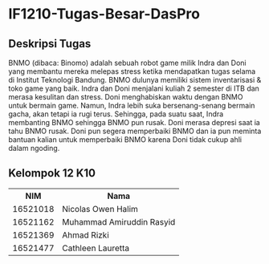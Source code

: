 # IF1210-Tugas-Besar-DasPro

<!DOCTYPE html>
<html>
<head>
</head>
  
<body>
<h2>Deskripsi Tugas</h2>
  
<p>BNMO (dibaca: Binomo) adalah sebuah robot game milik Indra dan Doni yang membantu mereka melepas stress ketika mendapatkan tugas selama di Institut Teknologi Bandung. BNMO dulunya memiliki sistem inventarisasi & toko game yang baik. Indra dan Doni menjalani kuliah 2 semester di ITB dan merasa kesulitan dan stress. Doni menghabiskan waktu dengan BNMO untuk bermain game. Namun, Indra lebih suka bersenang-senang bermain gacha, akan tetapi ia rugi terus. Sehingga, pada suatu saat, Indra membanting BNMO sehingga BNMO pun rusak. Doni merasa depresi saat ia tahu BNMO rusak. Doni pun segera memperbaiki BNMO dan ia pun meminta bantuan kalian untuk memperbaiki BNMO karena Doni tidak cukup ahli dalam ngoding.
 
<h2>Kelompok 12 K10</h2>

<table>
  <tr>
    <th>NIM</th>
    <th>Nama</th>
  </tr>
  <tr>
    <td>16521018</td>
    <td>Nicolas Owen Halim</td>
  </tr>
  <tr>
    <td>16521162</td>
    <td>Muhammad Amiruddin Rasyid</td>
  </tr>
  <tr>
    <td>16521369</td>
    <td>Ahmad Rizki</td>
  </tr>
  <tr>
    <td>16521477</td>
    <td>Cathleen Lauretta</td>
  </tr>
</table>

</body>
</html>